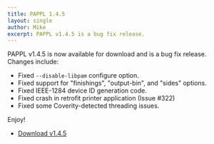```yaml
---
title: PAPPL 1.4.5
layout: single
author: Mike
excerpt: PAPPL v1.4.5 is a bug fix release.
---
```


PAPPL v1.4.5 is now available for download and is a bug fix release.  Changes include:

- Fixed `--disable-libpam` configure option.
- Fixed support for "finishings", "output-bin", and "sides" options.
- Fixed IEEE-1284 device ID generation code.
- Fixed crash in retrofit printer application (Issue #322)
- Fixed some Coverity-detected threading issues.

Enjoy!

* <a href="https://github.com/michaelrsweet/pappl/releases/tag/v1.4.5" itemprop="sameAs" rel="nofollow noopener noreferrer"><i class="fas fa-fw fa-download" aria-hidden="true"></i>Download v1.4.5</a>

